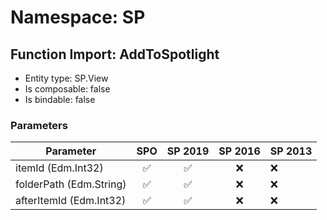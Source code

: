 # Namespace: SP

## Function Import: AddToSpotlight

- Entity type: SP.View
- Is composable: false
- Is bindable: false

### Parameters

Parameter | SPO | SP 2019 | SP 2016 | SP 2013
----------|:---:|:-------:|:-------:|:-------
itemId (Edm.Int32) | ✅ | ✅ | ❌ | ❌
folderPath (Edm.String) | ✅ | ✅ | ❌ | ❌
afterItemId (Edm.Int32) | ✅ | ✅ | ❌ | ❌